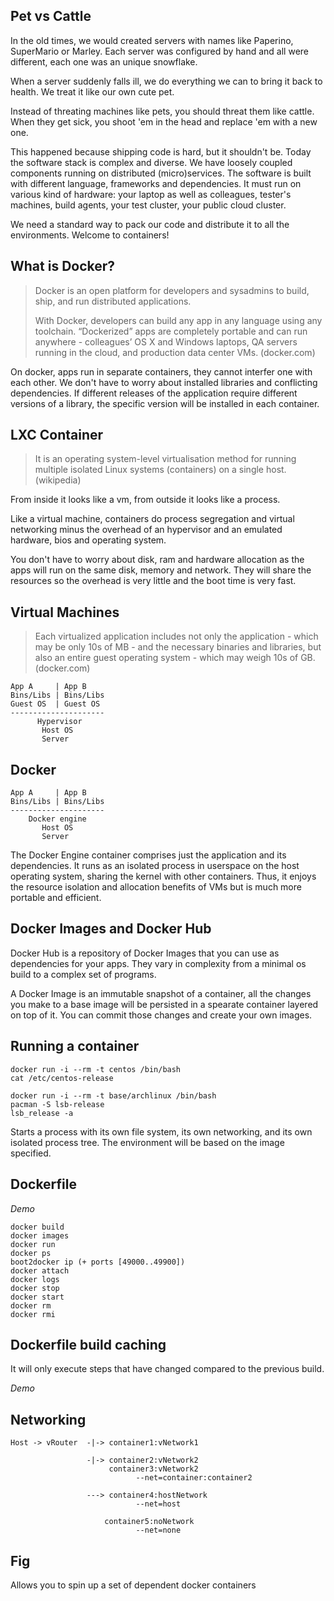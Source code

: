 ## Pet vs Cattle

In the old times, we would created servers with names like Paperino, SuperMario or Marley. Each server was configured by hand and all were different, each one was an unique snowflake. 

When a server suddenly falls ill, we do everything we can to bring it back to health. We treat it like our own cute pet.

Instead of threating machines like pets, you should threat them like cattle. When they get sick, you shoot 'em in the head and replace 'em with a new one.

This happened because shipping code is hard, but it shouldn't be. Today the software stack is complex and diverse. We have loosely coupled components running on distributed (micro)services. The software is built with different language, frameworks and dependencies. It must run on various kind of hardware: your laptop as well as colleagues, tester's machines, build agents, your test cluster, your public cloud cluster.

We need a standard way to pack our code and distribute it to all the environments. Welcome to containers!

## What is Docker?

> Docker is an open platform for developers and sysadmins to build, ship, and run distributed applications.
>
> With Docker, developers can build any app in any language using any toolchain. “Dockerized” apps are completely portable and can run anywhere - colleagues’ OS X and Windows laptops, QA servers running in the cloud, and production data center VMs. (docker.com)

On docker, apps run in separate containers, they cannot interfer one with each other. We don't have to worry about installed libraries and conflicting dependencies. If different releases of the application require different versions of a library, the specific version will be installed in each container.
 
## LXC Container

>It is an operating system-level virtualisation method for running multiple isolated Linux systems (containers) on a single host. (wikipedia)

From inside it looks like a vm, from outside it looks like a process.

Like a virtual machine, containers do process segregation and virtual networking minus the overhead of an hypervisor and an emulated hardware, bios and operating system. 

You don't have to worry about disk, ram and hardware allocation as the apps will run on the same disk, memory and network. They will share the resources so the overhead is very little and the boot time is very fast.

## Virtual Machines

>Each virtualized application includes not only the application - which may be only 10s of MB - and the necessary binaries and libraries, but also an entire guest operating system - which may weigh 10s of GB. (docker.com)

    App A     | App B
    Bins/Libs | Bins/Libs
    Guest OS  | Guest OS
    ---------------------
          Hypervisor
           Host OS
           Server

## Docker 
 
    App A     | App B
    Bins/Libs | Bins/Libs
    ---------------------
        Docker engine
           Host OS
           Server
 
The Docker Engine container comprises just the application and its dependencies. It runs as an isolated process in userspace on the host operating system, sharing the kernel with other containers. Thus, it enjoys the resource isolation and allocation benefits of VMs but is much more portable and efficient.

## Docker Images and Docker Hub

Docker Hub is a repository of Docker Images that you can use as dependencies for your apps. They vary in complexity from a minimal os build to a complex set of programs.

A Docker Image is an immutable snapshot of a container, all the changes you make to a base image will be persisted in a spearate container layered on top of it. You can commit those changes and create your own images.
 
## Running a container

```
docker run -i --rm -t centos /bin/bash
cat /etc/centos-release

docker run -i --rm -t base/archlinux /bin/bash
pacman -S lsb-release
lsb_release -a
```

Starts a process with its own file system, its own networking, and its own isolated process tree. The environment will be based on the image specified.
 
## Dockerfile

_Demo_

```
docker build
docker images
docker run
docker ps
boot2docker ip (+ ports [49000..49900])
docker attach
docker logs
docker stop
docker start
docker rm
docker rmi
```
 
## Dockerfile build caching

It will only execute steps that have changed compared to the previous build.

_Demo_

## Networking
 
    Host -> vRouter  -|-> container1:vNetwork1
     
                     -|-> container2:vNetwork2
                          container3:vNetwork2 
                          		--net=container:container2
                    
                     ---> container4:hostNetwork 
                    			--net=host
                         
                         container5:noNetwork 
                         		--net=none
 
## Fig

Allows you to spin up a set of dependent docker containers